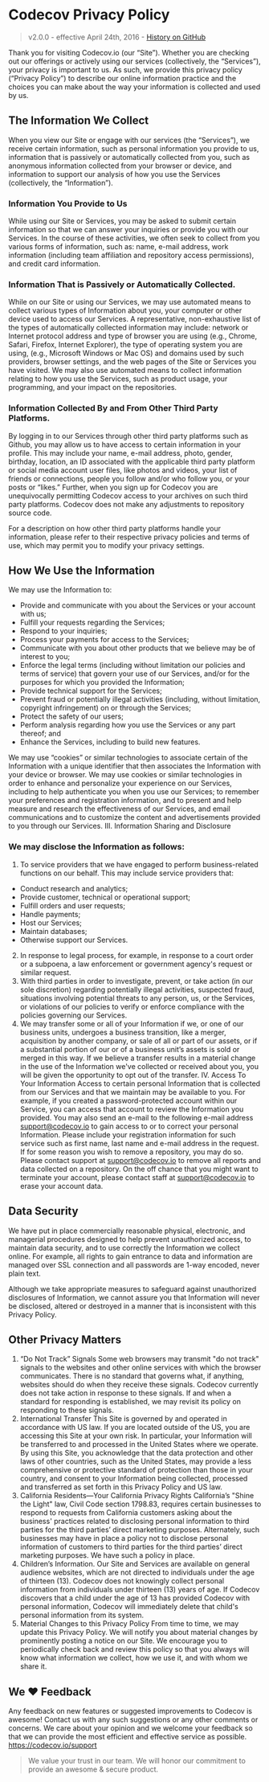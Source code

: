 # Codecov Privacy Policy

> v2.0.0 - effective April 24th, 2016 - [History on GitHub](https://github.com/codecov/support/blob/master/site/privacy.md)

Thank you for visiting Codecov.io (our “Site”). Whether you are checking out our offerings or actively using our services (collectively, the “Services”), your privacy is important to us. As such, we provide this privacy policy (“Privacy Policy”) to describe our online information practice and the choices you can make about the way your information is collected and used by us.

## The Information We Collect
When you view our Site or engage with our services (the “Services”), we receive certain information, such as personal information you provide to us, information that is passively or automatically collected from you, such as anonymous information collected from your browser or device, and information to support our analysis of how you use the Services (collectively, the “Information”).

### Information You Provide to Us
While using our Site or Services, you may be asked to submit certain information so that we can answer your inquiries or provide you with our Services. In the course of these activities, we often seek to collect from you various forms of information, such as: name, e-mail address, work information (including team affiliation and repository access permissions), and credit card information.

### Information That is Passively or Automatically Collected.
While on our Site or using our Services, we may use automated means to collect various types of Information about you, your computer or other device used to access our Services. A representative, non-exhaustive list of the types of automatically collected information may include: network or Internet protocol address and type of browser you are using (e.g., Chrome, Safari, Firefox, Internet Explorer), the type of operating system you are using, (e.g., Microsoft Windows or Mac OS) and domains used by such providers, browser settings, and the web pages of the Site or Services you have visited. We may also use automated means to collect information relating to how you use the Services, such as product usage, your programming, and your impact on the repositories.

### Information Collected By and From Other Third Party Platforms.
By logging in to our Services through other third party platforms such as Github, you may allow us to have access to certain information in your profile. This may include your name, e-mail address, photo, gender, birthday, location, an ID associated with the applicable third party platform or social media account user files, like photos and videos, your list of friends or connections, people you follow and/or who follow you, or your posts or “likes.”  Further, when you sign up for Codecov you are unequivocally permitting Codecov access to your archives on such third party platforms. Codecov does not make any adjustments to repository source code.

For a description on how other third party platforms handle your information, please refer to their respective privacy policies and terms of use, which may permit you to modify your privacy settings.

## How We Use the Information
We may use the Information to:
- Provide and communicate with you about the Services or your account with us;
- Fulfill your requests regarding the Services;
- Respond to your inquiries;
- Process your payments for access to the Services;
- Communicate with you about other products that we believe may be of interest to you;
- Enforce the legal terms (including without limitation our policies and terms of service) that govern your use of our Services, and/or for the purposes for which you provided the Information;
- Provide technical support for the Services;
- Prevent fraud or potentially illegal activities (including, without limitation, copyright infringement) on or through the Services;
- Protect the safety of our users;
- Perform analysis regarding how you use the Services or any part thereof; and
- Enhance the Services, including to build new features.

We may use “cookies” or similar technologies to associate certain of the Information with a unique identifier that then associates the Information with your device or browser. We may use cookies or similar technologies in order to enhance and personalize your experience on our Services, including to help authenticate you when you use our Services; to remember your preferences and registration information, and to present and help measure and research the effectiveness of our Services, and email communications and to customize the content and advertisements provided to you through our Services.
III. Information Sharing and Disclosure

### We may disclose the Information as follows:
1. To service providers that we have engaged to perform business-related functions on our behalf. This may include service providers that:
  - Conduct research and analytics;
  - Provide customer, technical or operational support;
  - Fulfill orders and user requests;
  - Handle payments;
  - Host our Services;
  - Maintain databases;
  - Otherwise support our Services.
2. In response to legal process, for example, in response to a court order or a subpoena, a law enforcement or government agency's request or similar request.
3. With third parties in order to investigate, prevent, or take action (in our sole discretion) regarding potentially illegal activities, suspected fraud, situations involving potential threats to any person, us, or the Services, or violations of our policies to verify or enforce compliance with the policies governing our Services.
4. We may transfer some or all of your Information if we, or one of our business units, undergoes a business transition, like a merger, acquisition by another company, or sale of all or part of our assets, or if a substantial portion of our or of a business unit’s assets is sold or merged in this way. If we believe a transfer results in a material change in the use of the Information we've collected or received about you, you will be given the opportunity to opt out of the transfer.
IV. Access To Your Information
Access to certain personal Information that is collected from our Services and that we maintain may be available to you. For example, if you created a password-protected account within our Service, you can access that account to review the Information you provided.
You may also send an e-mail to the following e-mail address support@codecov.io to gain access to or to correct your personal Information. Please include your registration information for such service such as first name, last name and e-mail address in the request.
If for some reason you wish to remove a repository, you may do so. Please contact support at support@codecov.io to remove all reports and data collected on a repository. On the off chance that you might want to terminate your account, please contact staff at support@codecov.io to erase your account data.

## Data Security
We have put in place commercially reasonable physical, electronic, and managerial procedures designed to help prevent unauthorized access, to maintain data security, and to use correctly the Information we collect online. For example, all rights to gain entrance to data and information are managed over SSL connection and all passwords are 1-way encoded, never plain text.

Although we take appropriate measures to safeguard against unauthorized disclosures of Information, we cannot assure you that Information will never be disclosed, altered or destroyed in a manner that is inconsistent with this Privacy Policy.

## Other Privacy Matters
1. “Do Not Track” Signals
Some web browsers may transmit "do not track" signals to the websites and other online services with which the browser communicates. There is no standard that governs what, if anything, websites should do when they receive these signals. Codecov currently does not take action in response to these signals. If and when a standard for responding is established, we may revisit its policy on responding to these signals.
2. International Transfer
This Site is governed by and operated in accordance with US law. If you are located outside of the US, you are accessing this Site at your own risk. In particular, your Information will be transferred to and processed in the United States where we operate. By using this Site, you acknowledge that the data protection and other laws of other countries, such as the United States, may provide a less comprehensive or protective standard of protection than those in your country, and consent to your Information being collected, processed and transferred as set forth in this Privacy Policy and US law.
3. California Residents—Your California Privacy Rights
California’s "Shine the Light" law, Civil Code section 1798.83, requires certain businesses to respond to requests from California customers asking about the business' practices related to disclosing personal information to third parties for the third parties’ direct marketing purposes. Alternately, such businesses may have in place a policy not to disclose personal information of customers to third parties for the third parties’ direct marketing purposes. We have such a policy in place.
4. Children’s Information.
Our Site and Services are available on general audience websites, which are not directed to individuals under the age of thirteen (13).  Codecov does not knowingly collect personal information from individuals under thirteen (13) years of age.  If Codecov discovers that a child under the age of 13 has provided Codecov with personal information, Codecov will immediately delete that child's personal information from its system.
5. Material Changes to this Privacy Policy
From time to time, we may update this Privacy Policy. We will notify you about material changes by prominently posting a notice on our Site. We encourage you to periodically check back and review this policy so that you always will know what information we collect, how we use it, and with whom we share it.

## We :heart: Feedback
Any feedback on new features or suggested improvements to Codecov is awesome! Contact us with any such suggestions or any other comments or concerns. We care about your opinion and we welcome your feedback so that we can provide the most efficient and effective service as possible. https://codecov.io/support

> We value your trust in our team. We will honor our commitment to provide an awesome & secure product.
